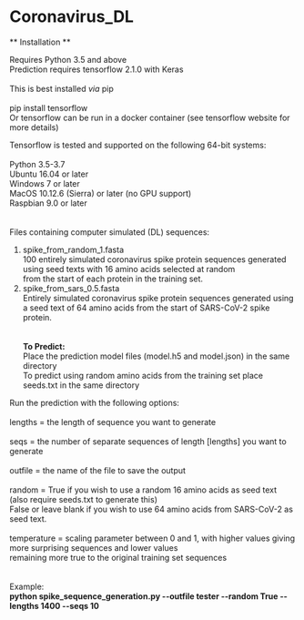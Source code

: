 # Coronavirus_DL

**  Installation  **

Requires Python 3.5 and above<br>
Prediction requires tensorflow 2.1.0 with Keras</br>
<br>
This is best installed <i>via</i> pip<br>
<br> pip install tensorflow</br>
Or tensorflow can be run in a docker container (see tensorflow website for more details)

Tensorflow is tested and supported on the following 64-bit systems:<br>
<br>
Python 3.5-3.7<br>
Ubuntu 16.04 or later<br>
Windows 7 or later<br>
MacOS 10.12.6 (Sierra) or later (no GPU support)<br>
Raspbian 9.0 or later<br>
<br>
<br>
Files containing computer simulated (DL) sequences:<br>
1. spike_from_random_1.fasta<br>
100 entirely simulated coronavirus spike protein sequences generated using seed texts with 16 amino acids selected at random <br>from the start of each protein in the training set.<br>
2. spike_from_sars_0.5.fasta<br>
Entirely simulated coronavirus spike protein sequences generated using a seed text of 64 amino acids from the start of SARS-CoV-2 spike protein.<br>
<br><br>
<b> To Predict:</b><br>
Place the prediction model files (model.h5 and model.json) in the same directory<br>
To predict using random amino acids from the training set place seeds.txt in the same directory<br>

Run the prediction with the following options:<br>
<br>
  lengths = the length of sequence you want to generate<br><br>
  seqs = the number of separate sequences of length [lengths] you want to generate<br><br>
  outfile = the name of the file to save the output<br><br>
  random = True if you wish to use a random 16 amino acids as seed text (also require seeds.txt to generate this)<br>
           False or leave blank if you wish to use 64 amino acids from SARS-CoV-2 as seed text.<br><br>
  temperature = scaling parameter between 0 and 1, with higher values giving more surprising sequences and lower values<br>                  remaining more true to the original training set sequences<br>
<br>     
Example:<br>
     <b>python spike_sequence_generation.py --outfile tester --random True --lengths 1400 --seqs 10</b><br>

